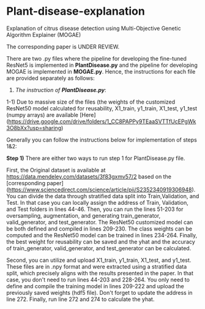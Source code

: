 # Plant-disease-explanation
Explanation of citrus disease detection using Multi-Objective Genetic Algorithm Explainer (MOGAE)

The corresponding paper is UNDER REVIEW.

There are two .py files where the pipeline for developing the fine-tuned ResNet5 is implemented in __PlantDisease.py__ and the pipeline for developing MOGAE is implemented in __MOGAE.py__. Hence, the instructions for each file are provided separately as follows:


1) _The instruction of __PlantDisease.py___: 

1-1) Due to massive size of the files (the weights of the customized ResNet50 model calculated for reusability, X1_train, y1_train, X1_test, y1_test (numpy arrays) are available [Here] (https://drive.google.com/drive/folders/1_CC8PAPPy9TEaaSVTTfUcEPgWk3O8bXx?usp=sharing)

Generally you can follow the instructions below for implementation of steps 1&2:

__Step 1)__ There are either two ways to run  step 1 for PlantDisease.py file.

First, the Original dataset is available at https://data.mendeley.com/datasets/3f83gxmv57/2  based on the [corresponding paper] (https://www.sciencedirect.com/science/article/pii/S2352340919306948). You can divide the data through stratified data split into Train,Validation, and Test. In that case you can locally assign the address of Train, Validation, and Test folders in lines 44-46. Then, you can run the lines 51-203 for oversampling, augmentation, and generating train_generator, valid_generator, and test_generator. The ResNet50 customized model can be both defined and compiled in lines 209-230. The class weights can be computed and the ResNet50 model can be trained in lines 234-264. Finally, the best weight for reusability can be saved and the yhat and the accuracy of train_generator, valid_generator, and test_generator can be calculated.

Second, you can utilize and upload X1_train, y1_train, X1_test, and y1_test. These files are in .npy format and were extracted using a stratified data split, which precisely aligns with the results presented in the paper. In that case, you don't need to run lines 44-203 and 228-264. You only need to define and compile the training model in lines 209-222 and upload the previously saved weights (hdf5 file). Don't forget to update the address in line 272. Finally, run line 272 and 274 to calculate the yhat. 


<!-- Step 2) You can run lines 320-362 for LIME, Grad-CAM, and SHAP explanation

Additionally, Lines 396-403 calculate the confusion matrix, precision, recall, and f1_score. Lines 281-296 illustrate the model loss and model accuracy only if you followed the first option in step 1. Lines 302-314 generate the X1_train, y1_train, X1_test, y1_test only if you followed the first option in step 1. Lines 368-393 depict the execution time of explanation methods.

The four selected test samples in the paper (image id 1: Black spot, image id 2: Canker, image id 3: Greening, image id 4: Healthy) are the 4th, 21st, 51st, and 55th samples in the test set (X1_test)-->
